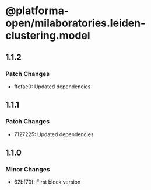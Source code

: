 # @platforma-open/milaboratories.leiden-clustering.model

## 1.1.2

### Patch Changes

- ffcfae0: Updated dependencies

## 1.1.1

### Patch Changes

- 7127225: Updated dependencies

## 1.1.0

### Minor Changes

- 62bf70f: First block version
